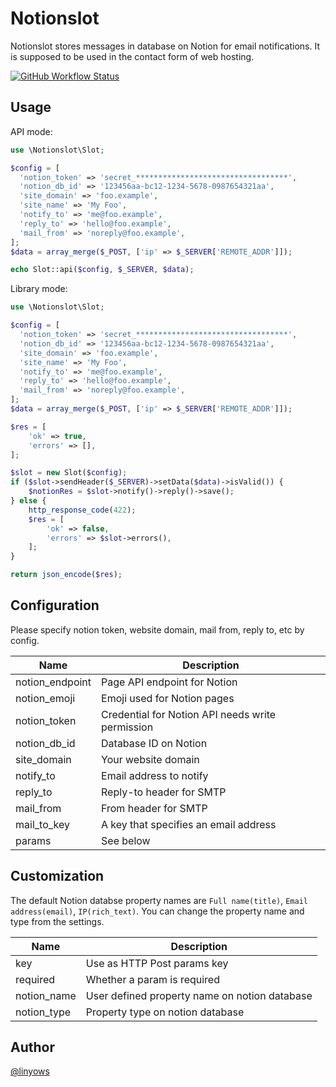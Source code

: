 Notionslot
==

Notionslot stores messages in database on Notion for email notifications.
It is supposed to be used in the contact form of web hosting.

<a href="https://github.com/linyows/mailslot/actions/workflows/build.yml"><img alt="GitHub Workflow Status" src="https://img.shields.io/github/workflow/status/linyows/mailslot/Build?style=for-the-badge"></a>

Usage
--

API mode:

```php
use \Notionslot\Slot;

$config = [
  'notion_token' => 'secret_**********************************',
  'notion_db_id' => '123456aa-bc12-1234-5678-0987654321aa',
  'site_domain' => 'foo.example',
  'site_name' => 'My Foo',
  'notify_to' => 'me@foo.example',
  'reply_to' => 'hello@foo.example',
  'mail_from' => 'noreply@foo.example',
];
$data = array_merge($_POST, ['ip' => $_SERVER['REMOTE_ADDR']]);

echo Slot::api($config, $_SERVER, $data);
```

Library mode:

```php
use \Notionslot\Slot;

$config = [
  'notion_token' => 'secret_**********************************',
  'notion_db_id' => '123456aa-bc12-1234-5678-0987654321aa',
  'site_domain' => 'foo.example',
  'site_name' => 'My Foo',
  'notify_to' => 'me@foo.example',
  'reply_to' => 'hello@foo.example',
  'mail_from' => 'noreply@foo.example',
];
$data = array_merge($_POST, ['ip' => $_SERVER['REMOTE_ADDR']]);

$res = [
    'ok' => true,
    'errors' => [],
];

$slot = new Slot($config);
if ($slot->sendHeader($_SERVER)->setData($data)->isValid()) {
    $notionRes = $slot->notify()->reply()->save();
} else {
    http_response_code(422);
    $res = [
        'ok' => false,
        'errors' => $slot->errors(),
    ];
}

return json_encode($res);
```

Configuration
--

Please specify notion token, website domain, mail from, reply to, etc by config.

Name            | Description
--              | --
notion_endpoint | Page API endpoint for Notion
notion_emoji    | Emoji used for Notion pages
notion_token    | Credential for Notion API needs write permission
notion_db_id    | Database ID on Notion
site_domain     | Your website domain
notify_to       | Email address to notify
reply_to        | Reply-to header for SMTP
mail_from       | From header for SMTP
mail_to_key     | A key that specifies an email address
params          | See below

Customization
--

The default Notion databse property names are `Full name(title)`, `Email address(email)`, `IP(rich_text)`.
You can change the property name and type from the settings.

Name        | Description
--          | --
key         | Use as HTTP Post params key
required    | Whether a param is required
notion_name | User defined property name on notion database
notion_type | Property type on notion database

Author
--

[@linyows](https://github.com/linyows)
